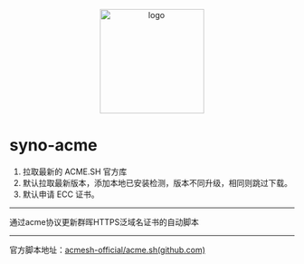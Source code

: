 <p align="center">
  <a href="https://peifeng.li"><img width="184px" alt="logo" src="https://li-peifeng.github.io/isweet/logo.png" />
  </a>
</p>

# syno-acme
1. 拉取最新的 ACME.SH 官方库
2. 默认拉取最新版本，添加本地已安装检测，版本不同升级，相同则跳过下载。
3. 默认申请 ECC 证书。
------

通过acme协议更新群晖HTTPS泛域名证书的自动脚本

------

官方脚本地址：[acmesh-official/acme.sh(github.com)](https://github.com/acmesh-official/acme.sh)
